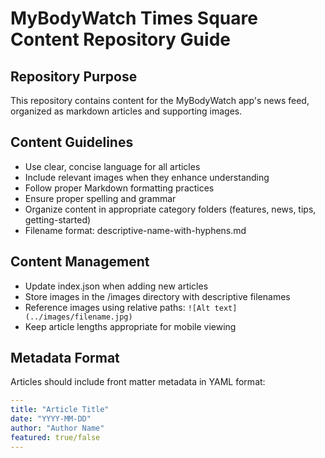 # MyBodyWatch Times Square Content Repository Guide

## Repository Purpose
This repository contains content for the MyBodyWatch app's news feed, organized as markdown articles and supporting images.

## Content Guidelines
- Use clear, concise language for all articles
- Include relevant images when they enhance understanding
- Follow proper Markdown formatting practices
- Ensure proper spelling and grammar
- Organize content in appropriate category folders (features, news, tips, getting-started)
- Filename format: descriptive-name-with-hyphens.md

## Content Management
- Update index.json when adding new articles
- Store images in the /images directory with descriptive filenames
- Reference images using relative paths: `![Alt text](../images/filename.jpg)`
- Keep article lengths appropriate for mobile viewing

## Metadata Format
Articles should include front matter metadata in YAML format:
```yaml
---
title: "Article Title"
date: "YYYY-MM-DD"
author: "Author Name"
featured: true/false
---
```